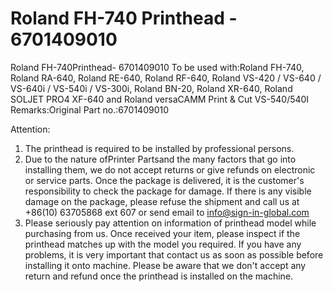 # Roland FH-740 Printhead - 6701409010

Roland FH-740Printhead- 6701409010
To be used with:Roland FH-740, Roland RA-640, Roland RE-640, Roland RF-640, Roland VS-420 / VS-640 / VS-640i / VS-540i / VS-300i, Roland BN-20, Roland XR-640, Roland SOLJET PRO4 XF-640 and Roland versaCAMM Print & Cut VS-540/540I
Remarks:Original
Part no.:6701409010

Attention:
1. The printhead is required to be installed by professional persons.
2. Due to the nature ofPrinter Partsand the many factors that go into installing them, we do not accept returns or give refunds on electronic or service parts. Once the package is delivered, it is the customer's responsibility to check the package for damage. If there is any visible damage on the package, please refuse the shipment and call us at +86(10) 63705868 ext 607 or send email to info@sign-in-global.com
3. Please seriously pay attention on information of printhead model while purchasing from us. Once received your item, please inspect if the printhead matches up with the model you required. If you have any problems, it is very important that contact us as soon as possible before installing it onto machine. Please be aware that we don't accept any return and refund once the printhead is installed on the machine.

